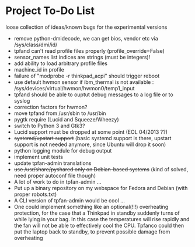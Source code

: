 # Project To-Do List #

loose collection of ideas/known bugs for the experimental versions
  * remove python-dmidecode, we can get bios, vendor etc via /sys/class/dmi/id/
  * tpfand can't read profile files properly (profile\_override=False)
  * sensor\_names list indices are strings (must be integers)!
  * add ability to load arbitrary profile files
  * machine\_id in profile
  * failure of "modprobe -r thinkpad\_acpi" should trigger reboot
  * use default hwmon sensor if ibm\_thermal is not available : /sys/devices/virtual/hwmon/hwmon0/temp1\_input
  * tpfand should be able to ouptut debug messages to a log file or to syslog
  * correction factors for hwmon?
  * move tpfand from /usr/sbin to /usr/bin
  * pygtk require (Lucid and Squeeze/Wheezy)
  * switch to Python 3 and Gtk3?
  * Lucid support must be dropped at some point (EOL 04/2013 ??)
  * ~~systemd/upstart support~~ (basic systemd support is there, upstart support is not needed anymore, since Ubuntu will drop it soon)
  * python logging module for debug output
  * implement unit tests
  * update tpfan-admin translations
  * ~~use /usr/share/pyshared only on Debian-based systems~~ (kind of solved, need proper autoconf file though)
  * A lot of work to do in tpfan-admin ...
  * Put up a binary repository on my webspace for Fedora and Debian (with proper robots.txt)
  * A CLI version of tpfan-admin would be cool ...
  * One could implement something like an optional(!!!) overheating protection, for the case that a Thinkpad in standby suddenly turns of while lying in your bag. In this case the temperatures will rise rapidly and the fan will not be able to effectively cool the CPU. Tpfanco could then put the laptop back to standby, to prevent possible damage from overheating